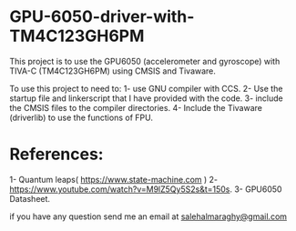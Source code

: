 # GPU-6050-driver-with-TM4C123GH6PM
This project is to use the GPU6050 (accelerometer and gyroscope) with TIVA-C (TM4C123GH6PM) using CMSIS and Tivaware.

To use this project to need to:
1- use GNU compiler with CCS.
2- Use the startup file and linkerscript that I have provided with the code.
3- include the CMSIS files to the compiler directories.
4- Include the Tivaware (driverlib) to use the functions of FPU.

# References:
1- Quantum leaps( https://www.state-machine.com )
2- https://www.youtube.com/watch?v=M9lZ5Qy5S2s&t=150s.
3- GPU6050 Datasheet.

if you have any question send me an email at salehalmaraghy@gmail.com

